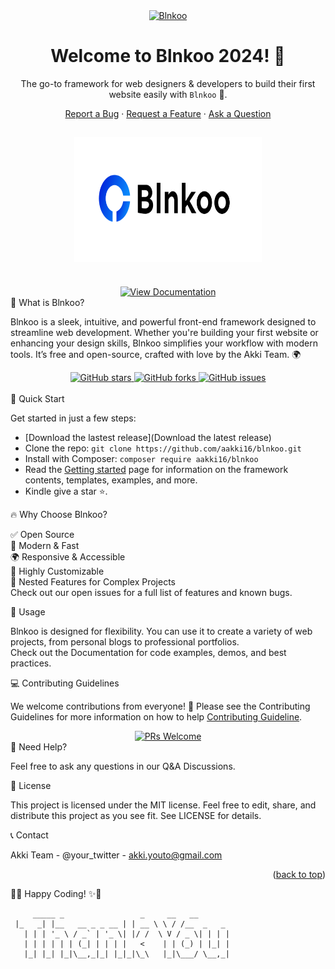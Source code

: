<a id="rdme-top"></a>

<p align="center"> <a href="https://github.com/aakki16/blnkoo/"> <img align='center' height="50" src="https://img.shields.io/badge/Blnkoo-v1-orange.svg?&style=for-the-badge&logo=KD&logoColor=blue" alt="Blnkoo"> </a> </p> <h1 align="center"> <strong>Welcome to Blnkoo 2024! 🎉</strong> </h1> <p align="center"> The go-to framework for web designers & developers to build their first website easily with <code>Blnkoo</code> 🌱. </p> <p align="center"> <a href="https://github.com/aakki16/Blnkoo/issues/new?assignees=&labels=bug&template=BUG_REPORT.md&title=bug%3A+">Report a Bug</a> · <a href="https://github.com/aakki16/Blnkoo/issues/new?assignees=&labels=enhancement&template=FEATURE_REQUEST.md&title=feat%3A+">Request a Feature</a> · <a href="https://github.com/aakki16/Blnkoo/discussions">Ask a Question</a> </p>
<h2 align="center"> <a href="https://github.com/aakki16/Blnkoo"> <img src="./logo.svg" alt="Blnkoo Logo" width="300" height="200"> </a> </h2> <div align="center"> <br /> <a href="https://blnkoo.vercel.app"> <img src="https://img.shields.io/badge/View Documentation-green?style=for-the-badge&logo=readthedocs&logoColor=white" alt="View Documentation"> </a> </div>
🚀 What is Blnkoo?

Blnkoo is a sleek, intuitive, and powerful front-end framework designed to streamline web development. Whether you're building your first website or enhancing your design skills, Blnkoo simplifies your workflow with modern tools. It’s free and open-source, crafted with love by the Akki Team. 🌍

<div align="center"> <a href="https://github.com/aakki16/Blnkoo/stargazers"> <img src="https://img.shields.io/github/stars/aakki16/blnkoo?style=social" alt="GitHub stars"> </a> <a href="https://github.com/aakki16/Blnkoo/network/members"> <img src="https://img.shields.io/github/forks/aakki16/blnkoo?style=social" alt="GitHub forks"> </a> <a href="https://github.com/aakki16/Blnkoo/issues"> <img src="https://img.shields.io/github/issues/aakki16/blnkoo?style=social" alt="GitHub issues"> </a> </div> <br />
🎉 Quick Start

Get started in just a few steps:

- [Download the lastest release](Download the latest release)
- Clone the repo: ```git clone https://github.com/aakki16/blnkoo.git```
- Install with Composer: ```composer require aakki16/blnkoo```
- Read the [Getting started]() page for information on the framework contents, templates, examples, and more.
- Kindle give a star ⭐.

🔥 Why Choose Blnkoo?

✅ Open Source <br/>
🚀 Modern & Fast <br/>
🌍 Responsive & Accessible <br/>
🎨 Highly Customizable <br/>
🔧 Nested Features for Complex Projects <br/>
Check out our open issues for a full list of features and known bugs. <br/>

📖 Usage

Blnkoo is designed for flexibility. You can use it to create a variety of web projects, from personal blogs to professional portfolios. <br/>
Check out the Documentation for code examples, demos, and best practices.

💻 Contributing Guidelines

We welcome contributions from everyone! 🎉 Please see the Contributing Guidelines for more information on how to help [Contributing Guideline](./.github/CONTRIBUTING.md).

<div align="center"> <a href="https://github.com/aakki16/Blnkoo/issues?q=is%3Aissue+is%3Aopen+label%3A%22help+wanted%22"> <img src="https://img.shields.io/badge/PRs-Welcome-pink?style=for-the-badge" alt="PRs Welcome"> </a> </div>
🤔 Need Help?

Feel free to ask any questions in our Q&A Discussions.

📜 License

This project is licensed under the MIT license. Feel free to edit, share, and distribute this project as you see fit. See LICENSE for details.

📞 Contact

Akki Team - @your_twitter - akki.youto@gmail.com

<p align="right">(<a href="#rdme-top">back to top</a>)</p>
🎉✨ Happy Coding! ✨🎉

 
```
     _____ _                 _     __   __          
 |_   _| |__   __ _ _ __ | | __ \ \ / /__  _   _ 
   | | | '_ \ / _` | '_ \| |/ /  \ V / _ \| | | |
   | | | | | | (_| | | | |   <    | | (_) | |_| |
   |_| |_| |_|\__,_|_| |_|_|\_\   |_|\___/ \__,_|
```
